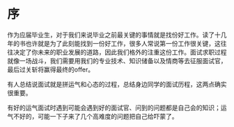 # 序

作为应届毕业生，对于我们来说毕业之前最关键的事情就是找份好工作。读了十几年的书也许就是为了此刻能找到一份好工作，很多人常说第一份工作很关键，这往往决定了你未来的职业发展的道路，因此我们格外的注重这份工作。面试求职过程就像一场战斗，我们需要用我们的专业技术、知识储备以及情商等去征服面试官，最后过关斩将赢得最终的offer。

有人总结说面试就是拼运气和心态的过程，总结身边同学的面试历程，这两点确实很重要。

有好的运气面试时遇到可能会遇到好的面试官、问到的问题都是自己会的知识；运气不好的，可能一下子来了几个高难度的问题把自己给吓蒙了。

